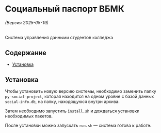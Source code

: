 # Социальный паспорт ВБМК

###### (Версия 2025-05-19)

Система управления данными студентов колледжа

## Содержание

- [Установка](#установка)

## Установка

Чтобы установить новую версию системы, необходимо заменить папку `py-social-project`, которая находится на одном уровне с базой данных `social-info.db`, на папку, находящуюся внутри архива.

Затем необходимо запустить `install.sh` и дождаться установки необходимых пакетов.

После установки можно запускать `run.sh` — система готова к работе.